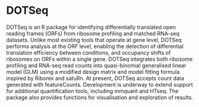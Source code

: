 # DOTSeq
DOTSeq is an R package for identifying differentially translated open reading frames (ORFs) from ribosome profiling and matched RNA-seq datasets. Unlike most existing tools that operate at gene level, DOTSeq performs analysis at the ORF level, enabling the detection of differential translation efficiency between conditions, and occupancy shifts of ribosomes on ORFs within a single gene. DOTSeq integrates both ribosome profiling and RNA-seq read counts into quasi-binomial generalised linear model (GLM) using a modified design matrix and model fitting formula inspired by Riborex and satuRn. At present, DOTSeq accepts count data generated with featureCounts. Development is underway to extend support for additional quantification tools, including mmquant and HTseq. The package also provides functions for visualisation and exploration of results.
